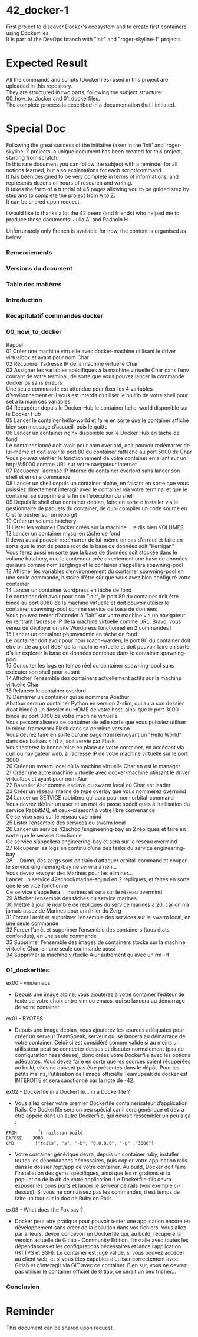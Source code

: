# 42_docker-1
First project to discover Docker's ecosystem and to create first containers using Dockerfiles.  
It is part of the DevOps branch with "init" and "roger-skyline-1" projects.

# Expected Result
All the commands and scripts (Dockerfiles) used in this project are uploaded in this repository.  
They are structured in two parts, following the subject structure: 00_how_to_docker and 01_dockerfiles.  
The complete process is described in a documentation that I initiated.

# Special Doc
Following the great success of the initiative taken in the 'Init' and 'roger-skyline-1' projects, a unique document has been created for this project, starting from scratch.  
In this rare document you can follow the subject with a reminder for all notions learned, but also explanations for each script/command.  
It has been designed to be very complete in terms of informations, and represents dozens of hours of research and writing.  
It takes the form of a tutorial of 45 pages allowing you to be guided step by step and to complete the project from A to Z.  
It can be shared upon request.  

I would like to thanks a lot the 42 peers (and friends) who helped me to produce these documents: Julia A. and Radhoin H.  

Unfortunately only French is available for now, the content is organised as below:

### Remerciements
### Versions du document
### Table des matières
### Introduction
### Récapitulatif commandes docker
### 00_how_to_docker

Rappel  
01 Créer une machine virtuelle avec docker-machine utilisant le driver virtualbox et ayant pour nom Char  
02 Récupérer l’adresse IP de la machine virtuelle Char  
03 Assigner les variables spécifiques à la machine virtuelle Char dans l’env courant de votre terminal, de sorte que vous pouvez lancer la commande docker ps sans  erreurs  
    Une seule commande est attendue pour fixer les 4 variables d’environnement et il vous est interdit d’utiliser le builtin de votre shell pour set à la main ces variables  
04 Récupérer depuis le Docker Hub le container hello-world disponible sur le Docker Hub  
05 Lancer le container hello-world et faire en sorte que le container affiche bien son message d’accueil, puis le quitte  
06 Lancer un container nginx disponible sur le Docker Hub en tâche de fond  
    Le container lancé doit avoir pour nom overlord, doit pouvoir redémarrer de lui-même et doit avoir le port 80 du container rattaché au port 5000 de Char  
    Vous pouvez vérifier le fonctionnement de votre container en allant sur un http://<ip-de-char>:5000 comme URL sur votre navigateur internet  
07 Récupérer l’adresse IP interne du container overlord sans lancer son shell et en une commande  
08 Lancer un shell depuis un container alpine, en faisant en sorte que vous puissiez directement interagir avec le container via votre terminal et que le container se supprime à la fin de l’exécution du shell  
09 Depuis le shell d’un container debian, faire en sorte d’installer via le gestionnaire de paquets du container, de quoi compiler un code source en C et le pusher sur un repo git  
10 Créer un volume hatchery  
11 Lister les volumes Docker créés sur la machine... je dis bien VOLUMES  
12 Lancer un container mysql en tâche de fond  
    Il devra aussi pouvoir redémarrer de lui-même en cas d’erreur et faire en sorte que le mot de passe root de la base de données soit "Kerrigan"  
    Vous ferez aussi en sorte que la base de données soit stockée dans le volume hatchery, que le conteneur crée directement une base de données qui aura comme nom zerglings et le container s’appellera spawning-pool  
13 Afficher les variables d’environnement du container spawning-pool en une seule commande, histoire d’être sûr que vous avez bien configuré votre container  
14 Lancer un container wordpress en tâche de fond  
    Le container doit avoir pour nom "lair", le port 80 du container doit être bindé au port 8080 de la machine virtuelle et doit pouvoir utiliser le container spawning-pool comme service de base de données  
    Vous pouvez tenter d’accéder à "lair" sur votre machine via un navigateur en rentrant l’adresse IP de la machine virtuelle comme URL. Bravo, vous venez de déployer un site Wordpress fonctionnel en 2 commandes !  
15 Lancer un container phpmyadmin en tâche de fond  
    Le container doit avoir pour nom roach-warden, le port 80 du container doit être bindé au port 8081 de la machine virtuelle et doit pouvoir faire en sorte d’aller explorer la base de données contenue dans le container spawning-pool  
16 Consulter les logs en temps réel du container spawning-pool sans exécuter son shell pour autant  
17 Afficher l’ensemble des containers actuellement actifs sur la machine virtuelle Char  
18 Relancer le container overlord  
19 Démarrer un container qui se nommera Abathur  
    Abathur sera un container Python en version 2-slim, qui aura son dossier /root bindé à un dossier du HOME de votre host, ainsi que le port 3000 bindé au port 3000 de votre machine virtuelle  
    Vous personnaliserez ce container de telle sorte que vous puissiez utiliser le micro-framework Flask dans sa dernière version  
    Vous devrez faire en sorte qu’une page html renvoyant un "Hello World" dans des balises < h1 >, soit servie par Flask  
    Vous testerez la bonne mise en place de votre container, en accédant via curl ou navigateur web, à l’adresse IP de votre machine virtuelle sur le port 3000  
20 Créer un swarm local où la machine virtuelle Char en est le manager  
21 Créer une autre machine virtuelle avec docker-machine utilisant le driver virtualbox et ayant pour nom Aiur  
22 Basculer Aiur comme esclave du swarm local où Char est leader  
23 Créer un réseau interne de type overlay que vous nommerez overmind  
24 Lancer un SERVICE rabbitmq qui aura pour nom orbital-command  
    Vous devrez définir un user et un mot de passe spécifiques à l’utilisation du service RabbitMQ, et ceux-ci seront à votre libre convenance  
    Ce service sera sur le réseau overmind  
25 Lister l’ensemble des services du swarm local  
26 Lancer un service 42school/engineering-bay en 2 répliques et faire en sorte que le service fonctionne  
    Ce service s’appellera engineering-bay et sera sur le réseau overmind  
27 Récuperer les logs  en continu d’une des tasks du service engineering-bay  
28 ... Damn, des zergs sont en train d’attaquer orbital-command et couper le service engineering-bay ne servira à rien…  
    Vous devez envoyer des Marines pour les éliminer…  
    Lancer un service 42school/marine-squad en 2 répliques, et faites en sorte que le service fonctionne  
    Ce service s’appellera … marines et sera sur le réseau overmind  
29 Afficher l’ensemble des tâches du service marines  
30 Mettre à jour le nombre de répliques du service marines à 20, car on n’a jamais assez de Marines pour annihiler du Zerg  
31 Forcer l’arrêt et supprimer l’ensemble des services sur le swarm local, en une seule commande  
32 Forcer l’arrêt et supprimer l’ensemble des containers (tous états confondus), en une seule commande  
33 Supprimer l’ensemble des images de containers stocké sur la machine virtuelle Char, en une seule commande aussi  
34 Supprimer la machine virtuelle Aiur autrement qu’avec un rm -rf  
    
### 01_dockerfiles

ex00 - vim/emacs  
- Depuis une image alpine, vous ajouterez à votre container l’éditeur de texte de votre choix entre vim ou emacs, qui se lancera au démarrage de votre container.  

ex01 - BYOTSS  
- Depuis une image debian, vous ajouterez les sources adéquates pour créer un serveur TeamSpeak, serveur qui se lancera au démarrage de votre container. Celui-ci est considéré comme valide si au moins un utilisateur peut se connecter dessus et discuter normalement (pas de configuration hasardeuse), donc créez votre Dockerfile avec les options adéquates.
Vous devez faire en sorte que les sources soient récupérées au build, elles ne doivent pas être présentes dans le dépôt.
Pour les petits malins, l’utilisation de l’image officielle TeamSpeak de docker est INTERDITE et sera sanctionné par la note de -42.  

ex02 - Dockerfile in a Dockerfile... in a Dockerfile ?
- Vous allez créer votre premier Dockerfile containerisateur d’application Rails.
Ce Dockerfile sera un peu spécial car il sera générique et devra être appelé dans un autre Dockerfile, qui devrait ressembler un peu à ça :
```
FROM        ft-rails:on-build
EXPOSE    3000
CMD        ["rails", "s", "-b", "0.0.0.0", "-p" ,"3000"]
```
- Votre container générique devra, depuis un container ruby, installer toutes les dépendances nécessaires, puis copier votre application rails dans le dossier /opt/app de votre container. 
Au build, Docker doit faire l’installation des gems spécifiques, ainsi que les migrations et la population de la db de votre application. 
Le Dockerfile-fils devra exposer les bons ports et lancer le serveur de rails (voir exemple ci-dessus). 
Si vous ne connaissez pas les commandes, il est temps de faire un tour sur la doc de Ruby on Rails.  

ex03 - What does the Fox say ?
- Docker peut etre pratique pour pouvoir tester une application encore en développement sans créer de la pollution dans vos fichiers. 
Vous allez par ailleurs, devoir concevoir un Dockerfile qui, au build, récupère la version actuelle de Gitlab - Community  Edition, l’installe avec toutes les dépendances et les configurations nécessaires et lance l’application (HTTPS et SSH). 
Le container est jugé valide, si vous pouvez accéder au client web, et si vous êtes capables d’utiliser correctement avec Gitlab et d’interagir via GIT avec ce container. Bien sur, vous ne devrez pas utiliser le container officiel de Gitlab, ce serait un peu tricher...

### Conclusion
    
# Reminder
This document can be shared upon request.

